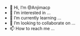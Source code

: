 - 👋 Hi, I’m @Anjimacp
- 👀 I’m interested in ...
- 🌱 I’m currently learning ...
- 💞️ I’m looking to collaborate on ...
- 📫 How to reach me ...

<!---
Anjimacp/Anjimacp is a ✨ special ✨ repository because its `README.md` (this file) appears on your GitHub profile.
You can click the Preview link to take a look at your changes.
--->
